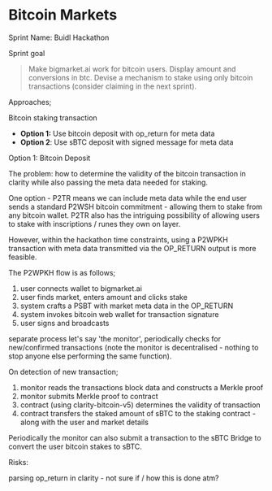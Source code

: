 # Bitcoin Markets

Sprint Name: Buidl Hackathon

Sprint goal

> Make bigmarket.ai work for bitcoin users. Display amount and conversions in btc. Devise a mechanism to stake using only bitcoin transactions (consider claiming in the next sprint).

Approaches;

Bitcoin staking transaction

* **Option 1:** Use bitcoin deposit with op\_return for meta data
* **Option 2**: Use sBTC deposit with signed message for meta data

Option 1: Bitcoin Deposit

The problem: how to determine the validity of the bitcoin transaction in clarity while also passing the meta data needed for staking.&#x20;

One option - P2TR means we can include meta data while the end user sends a standard P2WSH bitcoin commitment - allowing them to stake from any bitcoin wallet. P2TR also has the intriguing possibility of allowing users to stake with inscriptions / runes they own on layer.

However, within the hackathon time constraints, using a P2WPKH transaction with meta data transmitted via the OP\_RETURN output is more feasible.

The P2WPKH flow is as follows;&#x20;

1. user connects wallet to bigmarket.ai
2. user finds market, enters amount and clicks stake
3. system crafts a PSBT with market meta data in the OP\_RETURN
4. system invokes bitcoin web wallet for transaction signature
5. user signs and broadcasts

separate process let's say 'the monitor', periodically checks for new/confirmed transactions (note the monitor is decentralised - nothing to stop anyone else performing the same function).

On detection of new transaction;

1. monitor reads the transactions block data and constructs a Merkle proof
2. monitor submits Merkle proof to contract
3. contract (using clarity-bitcoin-v5) determines the validity of transaction
4. contract transfers the staked amount of sBTC to the staking contract - along with the user and market details

Periodically the monitor can also submit a transaction to the sBTC Bridge to convert the user bitcoin stakes to sBTC.

Risks:

parsing op\_return in clarity - not sure if / how this is done atm?








